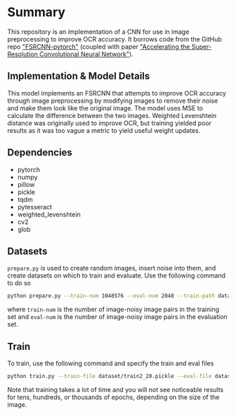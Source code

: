 # Summary

This repository is an implementation of a CNN for use in image preprocessing to improve OCR accuracy. It borrows code from the GitHub repo ["FSRCNN-pytorch"](https://github.com/yjn870/FSRCNN-pytorch) (coupled with paper ["Accelerating the Super-Resolution Convolutional Neural Network"](https://arxiv.org/abs/1608.00367)).

## Implementation & Model Details

This model implements an FSRCNN that attempts to improve OCR accuracy through image preprocessing by modifying images to remove their noise and make them look like the original image. The model uses MSE to calculate the difference between the two images. Weighted Levenshtein distance was originally used to improve OCR, but training yielded poor results as it was too vague a metric to yield useful weight updates. 

## Dependencies

- pytorch
- numpy
- pillow
- pickle
- tqdm
- pytesseract
- weighted_levenshtein
- cv2
- glob

## Datasets

`prepare.py` is used to create random images, insert noise into them, and create datasets on which to train and evaluate.
Use the following command to do so
```bash
python prepare.py --train-num 1048576 --eval-num 2048 --train-path dataset/train2_20.pickle --eval-path dataset/eval2_11.pickle
```
where ```train-num``` is the number of image-noisy image pairs in the training set and ```eval-num``` is the number of image-noisy image pairs in the evaluation set.

## Train
To train, use the following command and specify the train and eval files

```bash
python train.py --train-file dataset/train2_20.pickle --eval-file dataset/eval2_11.pickle --outputs-dir output --batch-size 4 --num-epochs 40000000
```
Note that training takes a lot of time and you will not see noticeable results for tens, hundreds, or thousands of epochs, depending on the size of the image.
